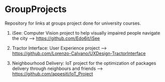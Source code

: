 # GroupProjects

Repository for links at groups project done for university courses.


1. iSee: Computer Vision project to help visually impaired people navigate the city --> https://github.com/Edo6it/iSee


2. Tractor Interface: User Experience project --> https://github.com/Lorenzo-Calvano/UXDesign-TractorInterface


3. Neighbourhood Delivery: IoT project for the optimization of packages delivery 
                        through neighbours and friends --> https://github.com/appesiti/IoT_Project

